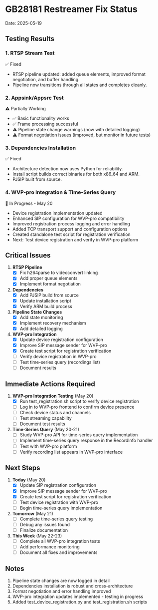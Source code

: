 # GB28181 Restreamer Fix Status
Date: 2025-05-19

## Testing Results

### 1. RTSP Stream Test
✅ Fixed
- RTSP pipeline updated: added queue elements, improved format negotiation, and buffer handling.
- Pipeline now transitions through all states and completes cleanly.

### 2. Appsink/Appsrc Test
⚠️ Partially Working
- ✅ Basic functionality works
- ✅ Frame processing successful
- ⚠️ Pipeline state change warnings (now with detailed logging)
- ⚠️ Format negotiation issues (improved, but monitor in future tests)

### 3. Dependencies Installation
✅ Fixed
- Architecture detection now uses Python for reliability.
- Install script builds correct binaries for both x86_64 and ARM.
- PJSIP built from source.

### 4. WVP-pro Integration & Time-Series Query
🔄 In Progress - May 20
- Device registration implementation updated
- Enhanced SIP configuration for WVP-pro compatibility
- Improved registration process logging and error handling
- Added TCP transport support and configuration options
- Created standalone test script for registration verification
- Next: Test device registration and verify in WVP-pro platform

## Critical Issues

1. **RTSP Pipeline**
   - [x] Fix h264parse to videoconvert linking
   - [x] Add proper queue elements
   - [x] Implement format negotiation

2. **Dependencies**
   - [x] Add PJSIP build from source
   - [x] Update installation script
   - [x] Verify ARM build process

3. **Pipeline State Changes**
   - [x] Add state monitoring
   - [x] Implement recovery mechanism
   - [x] Add detailed logging

4. **WVP-pro Integration**
   - [x] Update device registration configuration
   - [x] Improve SIP message sender for WVP-pro
   - [x] Create test script for registration verification
   - [ ] Verify device registration in WVP-pro
   - [ ] Test time-series query (recordings list)
   - [ ] Document results

## Immediate Actions Required

1. **WVP-pro Integration Testing** (May 20)
   - [x] Run test_registration.sh script to verify device registration
   - [ ] Log in to WVP-pro frontend to confirm device presence
   - [ ] Check device status and channels
   - [ ] Test streaming capability
   - [ ] Document test results

2. **Time-Series Query** (May 20-21)
   - [ ] Study WVP-pro API for time-series query implementation
   - [ ] Implement time-series query response in the RecordInfo handler
   - [ ] Test with WVP-pro platform
   - [ ] Verify recording list appears in WVP-pro interface

## Next Steps

1. **Today** (May 20)
   - [x] Update SIP registration configuration
   - [x] Improve SIP message sender for WVP-pro
   - [x] Create test script for registration verification
   - [ ] Test device registration with WVP-pro
   - [ ] Begin time-series query implementation

2. **Tomorrow** (May 21)
   - [ ] Complete time-series query testing
   - [ ] Debug any issues found
   - [ ] Finalize documentation

3. **This Week** (May 22-23)
   - [ ] Complete all WVP-pro integration tests
   - [ ] Add performance monitoring
   - [ ] Document all fixes and improvements

## Notes
1. Pipeline state changes are now logged in detail
2. Dependencies installation is robust and cross-architecture
3. Format negotiation and error handling improved
4. WVP-pro integration updates implemented - testing in progress
5. Added test_device_registration.py and test_registration.sh scripts 